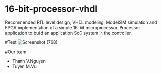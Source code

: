 # 16-bit-processor-vhdl
   Recommended RTL level design, VHDL modeling, ModelSIM simulation and FPGA implementation of a simple 16-bit microprocessor. Processor application to build an application SoC system in the controller.


#Test
![Screenshot (768)](https://user-images.githubusercontent.com/81580234/150943877-0f37e0f9-d795-4963-a04f-9922df2a1a2b.png)


#Our team
* Thanh V.Nguyen
* Tuyen M.Vu
